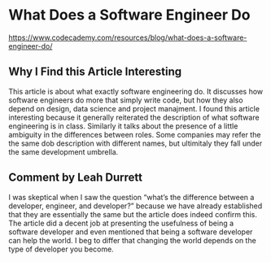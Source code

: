 
# What Does a Software Engineer Do
https://www.codecademy.com/resources/blog/what-does-a-software-engineer-do/ 


## Why I Find this Article Interesting
This article is about what exactly software engineering do. It discusses how software engineers do more that simply write code, but how they also depend on design, data science and project manajment. I found this article interesting because it generally reiterated the description of what software engineering is in class. Similarly it talks about the presence of a little ambiguity in the differences between roles. Some companies may refer the the same dob description with different names, but ultimitaly they fall under the same development umbrella.

## Comment by Leah Durrett

I was skeptical when I saw the question “what’s the difference between a developer, engineer, and developer?” because we have already established that they are essentially the same but the article does indeed confirm this. The article did a decent job at presenting the usefulness of being a software developer and even mentioned that being a software developer can help the world. I beg to differ that changing the world depends on the type of developer you become.
